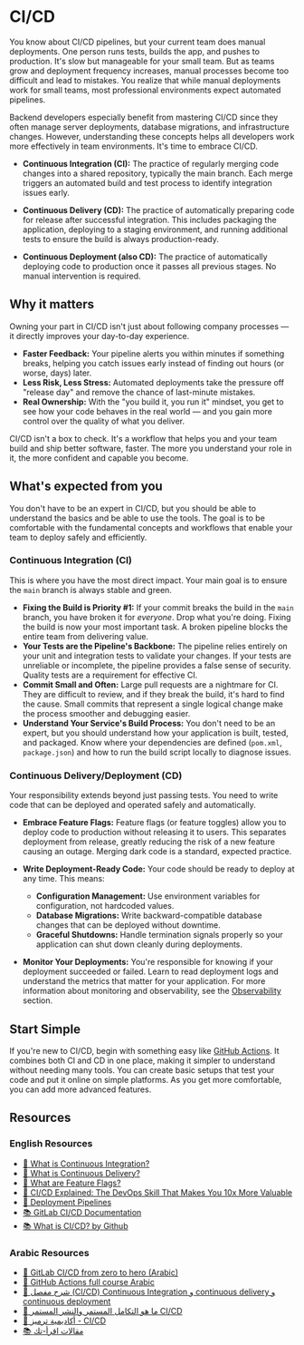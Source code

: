 # CI/CD

You know about CI/CD pipelines, but your current team does manual deployments. One person runs tests, builds the app, and pushes to production. It's slow but manageable for your small team. But as teams grow and deployment frequency increases, manual processes become too difficult and lead to mistakes. You realize that while manual deployments work for small teams, most professional environments expect automated pipelines.

Backend developers especially benefit from mastering CI/CD since they often manage server deployments, database migrations, and infrastructure changes. However, understanding these concepts helps all developers work more effectively in team environments. It's time to embrace CI/CD.

- **Continuous Integration (CI):** The practice of regularly merging code changes into a shared repository, typically the main branch. Each merge triggers an automated build and test process to identify integration issues early.

- **Continuous Delivery (CD):** The practice of automatically preparing code for release after successful integration. This includes packaging the application, deploying to a staging environment, and running additional tests to ensure the build is always production-ready.

- **Continuous Deployment (also CD):** The practice of automatically deploying code to production once it passes all previous stages. No manual intervention is required.

## Why it matters

Owning your part in CI/CD isn't just about following company processes — it directly improves your day-to-day experience.

- **Faster Feedback:** Your pipeline alerts you within minutes if something breaks, helping you catch issues early instead of finding out hours (or worse, days) later.
- **Less Risk, Less Stress:** Automated deployments take the pressure off "release day" and remove the chance of last-minute mistakes.
- **Real Ownership:** With the "you build it, you run it" mindset, you get to see how your code behaves in the real world — and you gain more control over the quality of what you deliver.

CI/CD isn't a box to check. It's a workflow that helps you and your team build and ship better software, faster. The more you understand your role in it, the more confident and capable you become.

## What's expected from you

You don't have to be an expert in CI/CD, but you should be able to understand the basics and be able to use the tools. The goal is to be comfortable with the fundamental concepts and workflows that enable your team to deploy safely and efficiently.

### Continuous Integration (CI)

This is where you have the most direct impact. Your main goal is to ensure the `main` branch is always stable and green.

- **Fixing the Build is Priority #1:** If your commit breaks the build in the `main` branch, you have broken it for _everyone_. Drop what you're doing. Fixing the build is now your most important task. A broken pipeline blocks the entire team from delivering value.
- **Your Tests are the Pipeline's Backbone:** The pipeline relies entirely on your unit and integration tests to validate your changes. If your tests are unreliable or incomplete, the pipeline provides a false sense of security. Quality tests are a requirement for effective CI.
- **Commit Small and Often:** Large pull requests are a nightmare for CI. They are difficult to review, and if they break the build, it's hard to find the cause. Small commits that represent a single logical change make the process smoother and debugging easier.
- **Understand Your Service's Build Process:** You don't need to be an expert, but you should understand how your application is built, tested, and packaged. Know where your dependencies are defined (`pom.xml`, `package.json`) and how to run the build script locally to diagnose issues.

### Continuous Delivery/Deployment (CD)

Your responsibility extends beyond just passing tests. You need to write code that can be deployed and operated safely and automatically.

- **Embrace Feature Flags:** Feature flags (or feature toggles) allow you to deploy code to production without releasing it to users. This separates deployment from release, greatly reducing the risk of a new feature causing an outage. Merging dark code is a standard, expected practice.

- **Write Deployment-Ready Code:** Your code should be ready to deploy at any time. This means:
  - **Configuration Management:** Use environment variables for configuration, not hardcoded values.
  - **Database Migrations:** Write backward-compatible database changes that can be deployed without downtime.
  - **Graceful Shutdowns:** Handle termination signals properly so your application can shut down cleanly during deployments.

- **Monitor Your Deployments:** You're responsible for knowing if your deployment succeeded or failed. Learn to read deployment logs and understand the metrics that matter for your application. For more information about monitoring and observability, see the [Observability](./observability.md) section.

## Start Simple

If you're new to CI/CD, begin with something easy like [GitHub Actions](https://github.com/features/actions). It combines both CI and CD in one place, making it simpler to understand without needing many tools. You can create basic setups that test your code and put it online on simple platforms. As you get more comfortable, you can add more advanced features.

## Resources

### English Resources

- [🎥 What is Continuous Integration?](https://youtu.be/1er2cjUq1UI?si=Rqc8pEP4wqV1l8US)
- [🎥 What is Continuous Delivery?](https://youtu.be/2TTU5BB-k9U?si=LTpV3mEZdiHtXOfg)
- [🎥 What are Feature Flags?](https://youtu.be/AJa2B-twtG4?si=6yMfLVnIZdUIeJyJ)
- [🎥 CI/CD Explained: The DevOps Skill That Makes You 10x More Valuable](https://youtu.be/AknbizcLq4w?si=wL8jrOa-ygigDNfr)
- [🎥 Deployment Pipelines](https://youtube.com/playlist?list=PLwLLcwQlnXBzhxIXSbtDPX78zYTgvST0B&si=JEi_UGWOvRIjAtU_)
- [📚 GitLab CI/CD Documentation](https://about.gitlab.com/topics/ci-cd/)
- [📚 What is CI/CD? by Github](https://github.com/resources/articles/devops/ci-cd)

### Arabic Resources

- [🎥 GitLab CI/CD from zero to hero (Arabic)](https://youtu.be/S-kpjjeDZGw?si=9IuyOqulI3BQqZoy)
- [🎥 GitHub Actions full course Arabic](https://youtu.be/7gJFHjXscr8?si=JXHkVi82At4UO27q)
- [🎥 شرح مفصل (CI/CD) Continuous Integration و continuous delivery و continuous deployment](https://youtu.be/l_ih7lVHBII?si=dXTSeLXWujCtJ3fu)
- [🎥 ما هو التكامل المستمر والنشر المستمر CI/CD](https://youtu.be/hFzSG9qNWWs?si=D2QAfu9NEgfy5hnq)
- [🎥 أكاديمية ترميز - CI/CD](https://youtu.be/XdaW-gVzsXo?si=xsjUUngAX9_Vu5pU)
- [📚 مقالات اقرأ-تك](https://eqraatech.com/tag/ci-cd/)
